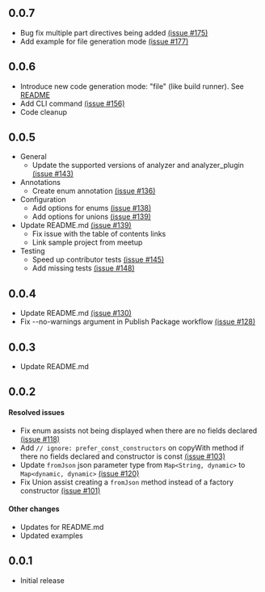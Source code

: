 ## 0.0.7

- Bug fix multiple part directives being added [(issue #175)](https://github.com/spideythewebhead/data_class_plugin/issues/175)
- Add example for file generation mode [(issue #177)](https://github.com/spideythewebhead/data_class_plugin/issues/177)

## 0.0.6

- Introduce new code generation mode: "file" (like build runner). See [README](README.md#new-mode-file-generation)
- Add CLI command [(issue #156)](https://github.com/spideythewebhead/data_class_plugin/issues/156)
- Code cleanup

## 0.0.5

- General
  - Update the supported versions of analyzer and analyzer_plugin [(issue #143)](https://github.com/spideythewebhead/data_class_plugin/issues/143)
- Annotations
  - Create enum annotation [(issue #136)](https://github.com/spideythewebhead/data_class_plugin/issues/136)
- Configuration
  - Add options for enums [(issue #138)](https://github.com/spideythewebhead/data_class_plugin/issues/138)
  - Add options for unions [(issue #139)](https://github.com/spideythewebhead/data_class_plugin/issues/139)
- Update README.md [(issue #139)](https://github.com/spideythewebhead/data_class_plugin/issues/139)
  - Fix issue with the table of contents links
  - Link sample project from meetup
- Testing
  - Speed up contributor tests [(issue #145)](https://github.com/spideythewebhead/data_class_plugin/issues/145)
  - Add missing tests [(issue #148)](https://github.com/spideythewebhead/data_class_plugin/issues/148)

## 0.0.4

- Update README.md [(issue #130)](https://github.com/spideythewebhead/data_class_plugin/issues/130)
- Fix --no-warnings argument in Publish Package workflow [(issue #128)](https://github.com/spideythewebhead/data_class_plugin/pull/129)

## 0.0.3

- Update README.md

## 0.0.2

#### Resolved issues

- Fix enum assists not being displayed when there are no fields declared [(issue #118)](https://github.com/spideythewebhead/data_class_plugin/pull/119)
- Add `// ignore: prefer_const_constructors` on copyWith method if there no fields declared and constructor is const [(issue #103)](https://github.com/spideythewebhead/data_class_plugin/pull/111)
- Update `fromJson` json parameter type from `Map<String, dynamic>` to `Map<dynamic, dynamic>` [(issue #120)](https://github.com/spideythewebhead/data_class_plugin/pull/122)
- Fix Union assist creating a `fromJson` method instead of a factory constructor [(issue #101)](https://github.com/spideythewebhead/data_class_plugin/pull/121)

#### Other changes

- Updates for README.md
- Updated examples


## 0.0.1

- Initial release